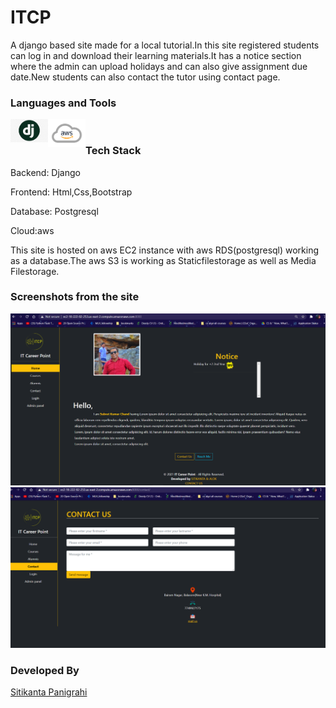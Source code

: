 # ITCP
 A django based site made for a local tutorial.In this site registered students can log in and download their learning materials.It has a notice section where the admin can upload holidays and can also give assignment due date.New students can also contact the tutor using contact page.
 

### Languages and Tools
<img align="left" alt="Django" width="60px" src="django.png" />
<!-- <img align="left" alt="pip" width="26px" height="34px" src="pip.png" /> -->
<img align="left" alt="AWS" width="60px" src="aws.png" />
<br>

### Tech Stack
Backend: Django

Frontend: Html,Css,Bootstrap

Database: Postgresql

Cloud:aws

This site is hosted on aws EC2 instance with aws RDS(postgresql) working as a database.The aws S3 is working as Staticfilestorage as well as Media Filestorage.

### Screenshots from the site


<p align="center">
  <img src="home.png" width="550" title="hover text"><br>
  <img src="contact.png" width="550" alt="accessibility text">
</p>


### Developed By
[Sitikanta Panigrahi](https://github.com/sitispeaks) 
